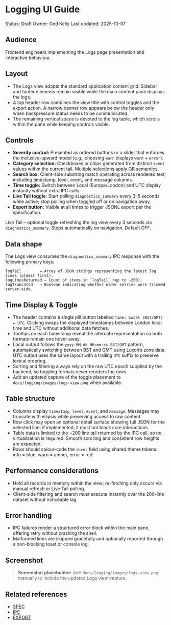 # Logging UI Guide

Status: Draft
Owner: Ged Kelly
Last updated: 2025-10-07

## Audience
Frontend engineers implementing the Logs page presentation and interactive behaviour.

## Layout
* The Logs view adopts the standard application content grid. Sidebar and footer elements remain visible while the main content pane displays the logs.
* A top header row combines the view title with control toggles and the export action. A narrow banner row appears below the header only when backpressure status needs to be communicated.
* The remaining vertical space is devoted to the log table, which scrolls within the pane while keeping controls visible.

## Controls
* **Severity control:** Presented as ordered buttons or a slider that enforces the inclusive-upward model (e.g., choosing `warn` displays `warn` + `error`).
* **Category selection:** Checkboxes or chips generated from distinct `event` values within the current tail. Multiple selections apply OR semantics.
* **Search box:** Client-side substring match operating across rendered text, including timestamp, level, event, and message columns.
* **Time toggle:** Switch between Local (Europe/London) and UTC display instantly without extra IPC calls.
* **Live Tail toggle:** Start polling `diagnostics_summary` every 3–5 seconds while active; stop polling when toggled off or on navigation away.
* **Export button:** Visible at all times to trigger JSONL export per the specification.

Live Tail – optional toggle refreshing the log view every 3 seconds via `diagnostics_summary`. Stops automatically on navigation. Default OFF.

## Data shape
The Logs view consumes the `diagnostics_summary` IPC response with the following primary keys:

```
logTail        → Array of JSON strings representing the latest log lines (oldest first).
logLinesReturned → Count of items in `logTail` (up to ~200).
logTruncated   → Boolean indicating whether older entries were trimmed server-side.
```

## Time Display & Toggle
* The header contains a single pill button labelled `Time: Local (BST/GMT) ↔ UTC`. Clicking swaps the displayed timestamps between London local time and UTC without additional data fetches.
* Tooltips on each timestamp reveal the alternate representation so both formats remain one hover away.
* Local output follows the `yyyy-MM-dd HH:mm:ss BST/GMT` pattern, automatically switching between BST and GMT using Luxon’s zone data. UTC output uses the same layout with a trailing `UTC` suffix to preserve lexical ordering.
* Sorting and filtering always rely on the raw UTC epoch supplied by the backend, so toggling formats never reorders the rows.
* Add an updated capture of the toggle placement to `docs/logging/images/logs-view.png` when available.

## Table structure
* Columns display `timestamp`, `level`, `event`, and `message`. Messages may truncate with ellipsis while preserving access to raw content.
* Row click may open an optional detail surface showing full JSON for the selected line; if implemented, it must not block core interactions.
* Table data is limited to the ~200 line tail returned by the IPC call, so no virtualisation is required. Smooth scrolling and consistent row heights are expected.
* Rows should colour-code the `level` field using shared theme tokens: info = blue, warn = amber, error = red.

## Performance considerations
* Hold all records in memory within the view; re-fetching only occurs via manual refresh or Live Tail polling.
* Client-side filtering and search must execute instantly over the 200-line dataset without noticeable lag.

## Error handling
* IPC failures render a structured error block within the main pane, offering retry without crashing the shell.
* Malformed lines are skipped gracefully and optionally reported through a non-blocking toast or console log.

## Screenshot

> **Screenshot placeholder:** Add `docs/logging/images/logs-view.png` manually to include the updated Logs view capture.

## Related references
* [SPEC](./SPEC.md)
* [IPC](./IPC.md)
* [EXPORT](./EXPORT.md)
